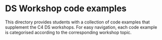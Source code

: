 # DS Workshop code examples

This directory provides students with a collection of code examples that supplement the C4 DS workshops. For easy navigation, each code example is categorised according to the corresponding workshop topic.
